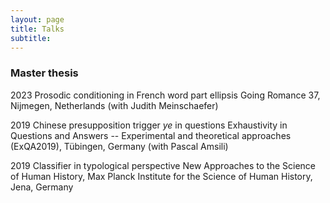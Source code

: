 ```yaml
---
layout: page
title: Talks
subtitle: 
---
```


### Master thesis

2023 Prosodic conditioning in French word part ellipsis
Going Romance 37, Nijmegen, Netherlands
(with Judith Meinschaefer)


2019 Chinese presupposition trigger *ye* in questions
Exhaustivity in Questions and Answers -- Experimental and theoretical approaches (ExQA2019), Tübingen, Germany
(with Pascal Amsili)


2019 Classifier in typological perspective
New Approaches to the Science of Human History, Max Planck Institute for the Science of Human History, Jena, Germany
